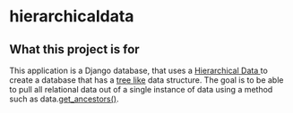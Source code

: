 # hierarchicaldata

<h2> What this project is for </h2>
<p> This application is a Django database, that uses a <a href="https://docs.microsoft.com/en-us/sql/relational-databases/hierarchical-data-sql-server?view=sql-server-ver15" target="_blank"> Hierarchical Data </a>to create a database that has a <u>tree like</u> data structure. The goal is to be able to pull all relational data out of a single instance of data using a method such as data.<a href="https://developer.wordpress.org/reference/functions/get_ancestors/" target="_blank">get_ancestors()</a>.
